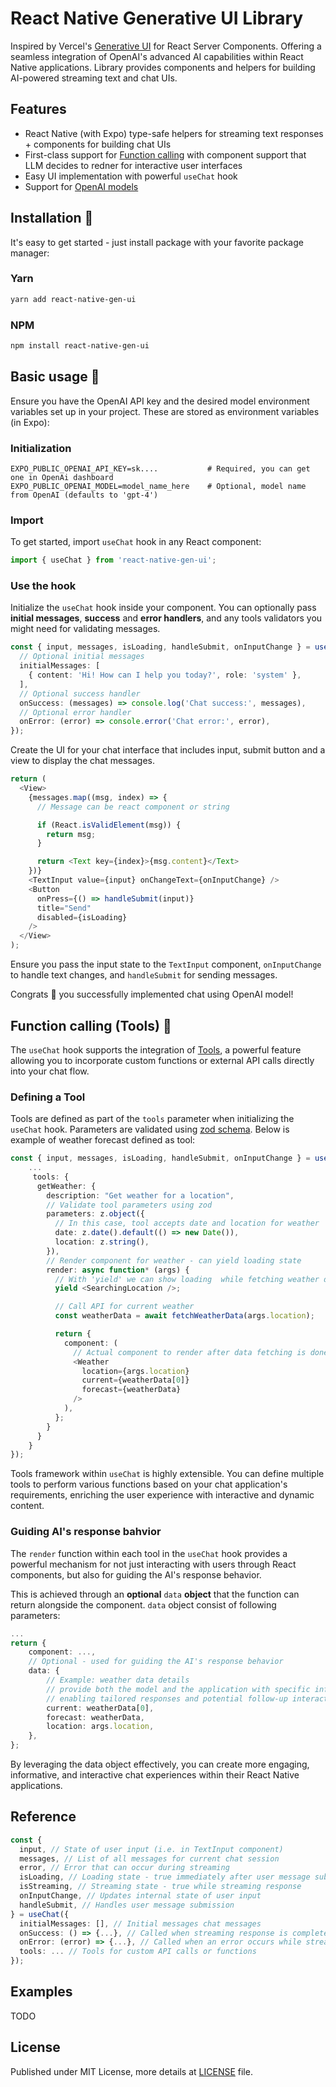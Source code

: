 # React Native Generative UI Library

Inspired by Vercel's [Generative UI](https://sdk.vercel.ai/docs/concepts/ai-rsc) for React Server Components. Offering a seamless integration of OpenAI's advanced AI capabilities within React Native applications. Library provides components and helpers for building AI-powered streaming text and chat UIs.

## Features

- React Native (with Expo) type-safe helpers for streaming text responses + components for building chat UIs
- First-class support for [Function calling](https://platform.openai.com/docs/guides/function-calling) with component support that LLM decides to redner for interactive user interfaces
- Easy UI implementation with powerful `useChat` hook
- Support for [OpenAI models](https://platform.openai.com/docs/guides/text-generation)

## Installation :rocket:

It's easy to get started - just install package with your favorite package manager:

### Yarn

```bash
yarn add react-native-gen-ui
```

### NPM

```bash
npm install react-native-gen-ui
```

## Basic usage :tada:

Ensure you have the OpenAI API key and the desired model environment variables set up in your project. These are stored as environment variables (in Expo):

### Initialization

```
EXPO_PUBLIC_OPENAI_API_KEY=sk....           # Required, you can get one in OpenAi dashboard
EXPO_PUBLIC_OPENAI_MODEL=model_name_here    # Optional, model name from OpenAI (defaults to 'gpt-4')
```

### Import

To get started, import `useChat` hook in any React component:

```ts
import { useChat } from 'react-native-gen-ui';
```

### Use the hook

Initialize the `useChat` hook inside your component. You can optionally pass **initial messages**, **success** and **error handlers**, and any tools validators you might need for validating messages.

```ts
const { input, messages, isLoading, handleSubmit, onInputChange } = useChat({
  // Optional initial messages
  initialMessages: [
    { content: 'Hi! How can I help you today?', role: 'system' },
  ],
  // Optional success handler
  onSuccess: (messages) => console.log('Chat success:', messages),
  // Optional error handler
  onError: (error) => console.error('Chat error:', error),
});
```

Create the UI for your chat interface that includes input, submit button and a view to display the chat messages.

```ts
return (
  <View>
    {messages.map((msg, index) => {
      // Message can be react component or string

      if (React.isValidElement(msg)) {
        return msg;
      }

      return <Text key={index}>{msg.content}</Text>
    })}
    <TextInput value={input} onChangeText={onInputChange} />
    <Button
      onPress={() => handleSubmit(input)}
      title="Send"
      disabled={isLoading}
    />
  </View>
);
```

Ensure you pass the input state to the `TextInput` component, `onInputChange` to handle text changes, and `handleSubmit` for sending messages.

Congrats :tada: you successfully implemented chat using OpenAI model!

## Function calling (Tools) :wrench:

The `useChat` hook supports the integration of [Tools](https://platform.openai.com/docs/api-reference/chat/create#chat-create-tools), a powerful feature allowing you to incorporate custom functions or external API calls directly into your chat flow.

### Defining a Tool

Tools are defined as part of the `tools` parameter when initializing the `useChat` hook. Parameters are validated using [zod schema](https://zod.dev/). Below is example of weather forecast defined as tool:

```ts
const { input, messages, isLoading, handleSubmit, onInputChange } = useChat({
    ...
     tools: {
      getWeather: {
        description: "Get weather for a location",
        // Validate tool parameters using zod
        parameters: z.object({
          // In this case, tool accepts date and location for weather
          date: z.date().default(() => new Date()),
          location: z.string(),
        }),
        // Render component for weather - can yield loading state
        render: async function* (args) {
          // With 'yield' we can show loading  while fetching weather data
          yield <SearchingLocation />;

          // Call API for current weather
          const weatherData = await fetchWeatherData(args.location);

          return {
            component: (
              // Actual component to render after data fetching is done
              <Weather
                location={args.location}
                current={weatherData[0]}
                forecast={weatherData}
              />
            ),
          };
        }
      }
    }
});
```

Tools framework within `useChat` is highly extensible. You can define multiple tools to perform various functions based on your chat application's requirements, enriching the user experience with interactive and dynamic content.

### Guiding AI's response bahvior

The `render` function within each tool in the `useChat` hook provides a powerful mechanism for not just interacting with users through React components, but also for guiding the AI's response behavior.

This is achieved through an **optional** `data` **object** that the function can return alongside the component. `data` object consist of following parameters:

```ts
...
return {
    component: ...,
    // Optional - used for guiding the AI's response behavior
    data: {
        // Example: weather data details
        // provide both the model and the application with specific information about the weather
        // enabling tailored responses and potential follow-up interactions
        current: weatherData[0],
        forecast: weatherData,
        location: args.location,
    },
};
```

By leveraging the data object effectively, you can create more engaging, informative, and interactive chat experiences within their React Native applications.

## Reference

```ts
const {
  input, // State of user input (i.e. in TextInput component)
  messages, // List of all messages for current chat session
  error, // Error that can occur during streaming
  isLoading, // Loading state - true immediately after user message submission
  isStreaming, // Streaming state - true while streaming response
  onInputChange, // Updates internal state of user input
  handleSubmit, // Handles user message submission
} = useChat({
  initialMessages: [], // Initial messages chat messages
  onSuccess: () => {...}, // Called when streaming response is completed
  onError: (error) => {...}, // Called when an error occurs while streaming
  tools: ... // Tools for custom API calls or functions
});
```

## Examples

TODO

## License

Published under MIT License, more details at [LICENSE](LICENSE) file.

